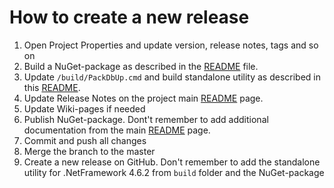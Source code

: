 ﻿# How to create a new release

1. Open Project Properties and update version, release notes, tags and so on
1. Build a NuGet-package as described in the [README](./README.md) file.
1. Update `/build/PackDbUp.cmd` and build standalone utility as described in this [README](../../build/README.md).
1. Update Release Notes on the project main [README](https://github.com/drwatson1/dbup-cli/blob/master/README.md) page.
1. Update Wiki-pages if needed
1. Publish NuGet-package. Dont't remember to add additional documentation from the main [README](https://github.com/drwatson1/dbup-cli/blob/master/README.md) page.
1. Commit and push all changes
1. Merge the branch to the  master
1. Create a new release on GitHub. Don't remember to add the standalone utility for .NetFramework 4.6.2 from `build` folder and the NuGet-package
